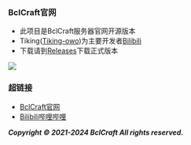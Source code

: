 ### BclCraft官网

- 此项目是BclCraft服务器官网开源版本
- Tiking([Tiking-owo](https://github.com/Tiking-owo/))为主要开发者[Bilibili](https://space.bilibili.com/432065554)
- 下载请到[Releases](https://github.com/BclCraft/NewBCL-official-website/releases)下载正式版本


![](https://s1.imagehub.cc/images/2024/02/04/fc21a5262cecec005d2ced1a80b2160e.md.png)
### 超链接
- [BclCraft官网](http://www.bclcraft.com/)
- [Bilibili哔哩哔哩](https://space.bilibili.com/594581297)

  
**_Copyright © 2021-2024 BclCraft All rights reserved._**
